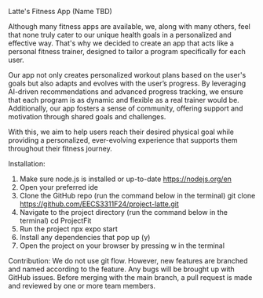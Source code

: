 Latte's Fitness App (Name TBD)

Although many fitness apps are available, we, along with many others, feel that none truly cater to our unique health goals in a personalized and effective way. That's why we decided to create an app that acts like a personal fitness trainer, designed to tailor a program specifically for each user.

Our app not only creates personalized workout plans based on the user's goals but also adapts and evolves with the user’s progress. By leveraging AI-driven recommendations and advanced progress tracking, we ensure that each program is as dynamic and flexible as a real trainer would be. Additionally, our app fosters a sense of community, offering support and motivation through shared goals and challenges.

With this, we aim to help users reach their desired physical goal while providing a personalized, ever-evolving experience that supports them throughout their fitness journey.

Installation:

1. Make sure node.js is installed or up-to-date https://nodejs.org/en
2. Open your preferred ide
3. Clone the GitHub repo (run the command below in the terminal)
git clone https://github.com/EECS3311F24/project-latte.git
3. Navigate to the project directory (run the command below in the terminal)
cd ProjectFit
4. Run the project
npx expo start
5. Install any dependencies that pop up (y)
6. Open the project on your browser by pressing w in the terminal

Contribution:
We do not use git flow. However, new features are branched and named according to the feature. Any bugs will be brought up with GitHub issues. Before merging with the main branch, a pull request is made and reviewed by one or more team members.  
